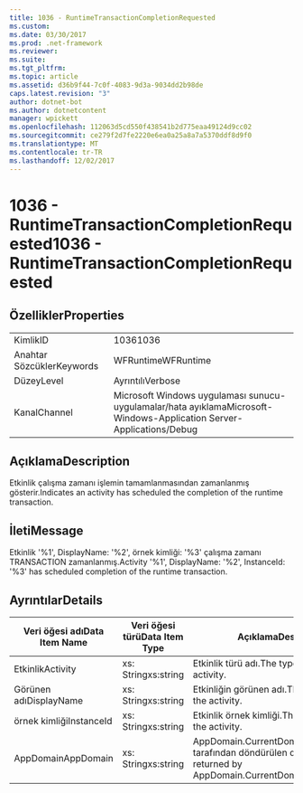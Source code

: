 ```yaml
---
title: 1036 - RuntimeTransactionCompletionRequested
ms.custom: 
ms.date: 03/30/2017
ms.prod: .net-framework
ms.reviewer: 
ms.suite: 
ms.tgt_pltfrm: 
ms.topic: article
ms.assetid: d36b9f44-7c0f-4083-9d3a-9034dd2b98de
caps.latest.revision: "3"
author: dotnet-bot
ms.author: dotnetcontent
manager: wpickett
ms.openlocfilehash: 112063d5cd550f438541b2d775eaa49124d9cc02
ms.sourcegitcommit: ce279f2d7fe2220e6ea0a25a8a7a5370ddf8d9f0
ms.translationtype: MT
ms.contentlocale: tr-TR
ms.lasthandoff: 12/02/2017
---
```

# <a name="1036---runtimetransactioncompletionrequested"></a><span data-ttu-id="ee1c6-102">1036 - RuntimeTransactionCompletionRequested</span><span class="sxs-lookup"><span data-stu-id="ee1c6-102">1036 - RuntimeTransactionCompletionRequested</span></span>
## <a name="properties"></a><span data-ttu-id="ee1c6-103">Özellikler</span><span class="sxs-lookup"><span data-stu-id="ee1c6-103">Properties</span></span>  
  
|||  
|-|-|  
|<span data-ttu-id="ee1c6-104">Kimlik</span><span class="sxs-lookup"><span data-stu-id="ee1c6-104">ID</span></span>|<span data-ttu-id="ee1c6-105">1036</span><span class="sxs-lookup"><span data-stu-id="ee1c6-105">1036</span></span>|  
|<span data-ttu-id="ee1c6-106">Anahtar Sözcükler</span><span class="sxs-lookup"><span data-stu-id="ee1c6-106">Keywords</span></span>|<span data-ttu-id="ee1c6-107">WFRuntime</span><span class="sxs-lookup"><span data-stu-id="ee1c6-107">WFRuntime</span></span>|  
|<span data-ttu-id="ee1c6-108">Düzey</span><span class="sxs-lookup"><span data-stu-id="ee1c6-108">Level</span></span>|<span data-ttu-id="ee1c6-109">Ayrıntılı</span><span class="sxs-lookup"><span data-stu-id="ee1c6-109">Verbose</span></span>|  
|<span data-ttu-id="ee1c6-110">Kanal</span><span class="sxs-lookup"><span data-stu-id="ee1c6-110">Channel</span></span>|<span data-ttu-id="ee1c6-111">Microsoft Windows uygulaması sunucu-uygulamalar/hata ayıklama</span><span class="sxs-lookup"><span data-stu-id="ee1c6-111">Microsoft-Windows-Application Server-Applications/Debug</span></span>|  
  
## <a name="description"></a><span data-ttu-id="ee1c6-112">Açıklama</span><span class="sxs-lookup"><span data-stu-id="ee1c6-112">Description</span></span>  
 <span data-ttu-id="ee1c6-113">Etkinlik çalışma zamanı işlemin tamamlanmasından zamanlanmış gösterir.</span><span class="sxs-lookup"><span data-stu-id="ee1c6-113">Indicates an activity has scheduled the completion of the runtime transaction.</span></span>  
  
## <a name="message"></a><span data-ttu-id="ee1c6-114">İleti</span><span class="sxs-lookup"><span data-stu-id="ee1c6-114">Message</span></span>  
 <span data-ttu-id="ee1c6-115">Etkinlik '%1', DisplayName: '%2', örnek kimliği: '%3' çalışma zamanı TRANSACTION zamanlanmış.</span><span class="sxs-lookup"><span data-stu-id="ee1c6-115">Activity '%1', DisplayName: '%2', InstanceId: '%3' has scheduled completion of the runtime transaction.</span></span>  
  
## <a name="details"></a><span data-ttu-id="ee1c6-116">Ayrıntılar</span><span class="sxs-lookup"><span data-stu-id="ee1c6-116">Details</span></span>  
  
|<span data-ttu-id="ee1c6-117">Veri öğesi adı</span><span class="sxs-lookup"><span data-stu-id="ee1c6-117">Data Item Name</span></span>|<span data-ttu-id="ee1c6-118">Veri öğesi türü</span><span class="sxs-lookup"><span data-stu-id="ee1c6-118">Data Item Type</span></span>|<span data-ttu-id="ee1c6-119">Açıklama</span><span class="sxs-lookup"><span data-stu-id="ee1c6-119">Description</span></span>|  
|--------------------|--------------------|-----------------|  
|<span data-ttu-id="ee1c6-120">Etkinlik</span><span class="sxs-lookup"><span data-stu-id="ee1c6-120">Activity</span></span>|<span data-ttu-id="ee1c6-121">xs: String</span><span class="sxs-lookup"><span data-stu-id="ee1c6-121">xs:string</span></span>|<span data-ttu-id="ee1c6-122">Etkinlik türü adı.</span><span class="sxs-lookup"><span data-stu-id="ee1c6-122">The type name of the activity.</span></span>|  
|<span data-ttu-id="ee1c6-123">Görünen adı</span><span class="sxs-lookup"><span data-stu-id="ee1c6-123">DisplayName</span></span>|<span data-ttu-id="ee1c6-124">xs: String</span><span class="sxs-lookup"><span data-stu-id="ee1c6-124">xs:string</span></span>|<span data-ttu-id="ee1c6-125">Etkinliğin görünen adı.</span><span class="sxs-lookup"><span data-stu-id="ee1c6-125">The display name of the activity.</span></span>|  
|<span data-ttu-id="ee1c6-126">örnek kimliği</span><span class="sxs-lookup"><span data-stu-id="ee1c6-126">InstanceId</span></span>|<span data-ttu-id="ee1c6-127">xs: String</span><span class="sxs-lookup"><span data-stu-id="ee1c6-127">xs:string</span></span>|<span data-ttu-id="ee1c6-128">Etkinlik örnek kimliği.</span><span class="sxs-lookup"><span data-stu-id="ee1c6-128">The instance id of the activity.</span></span>|  
|<span data-ttu-id="ee1c6-129">AppDomain</span><span class="sxs-lookup"><span data-stu-id="ee1c6-129">AppDomain</span></span>|<span data-ttu-id="ee1c6-130">xs: String</span><span class="sxs-lookup"><span data-stu-id="ee1c6-130">xs:string</span></span>|<span data-ttu-id="ee1c6-131">AppDomain.CurrentDomain.FriendlyName tarafından döndürülen dize.</span><span class="sxs-lookup"><span data-stu-id="ee1c6-131">The string returned by AppDomain.CurrentDomain.FriendlyName.</span></span>|

